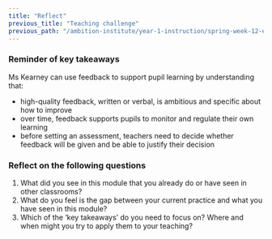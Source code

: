 ```yaml
---
title: "Reflect"
previous_title: "Teaching challenge"
previous_path: "/ambition-institute/year-1-instruction/spring-week-12-ect-teaching-challenge"
---
```





### Reminder of key takeaways
Ms Kearney can use feedback to support pupil learning by understanding that:
- high-quality feedback, written or verbal, is ambitious and specific about how to improve 
- over time, feedback supports pupils to monitor and regulate their own learning 
- before setting an assessment, teachers need to decide whether feedback will be given and be able to justify their decision




### Reflect on the following questions
1. What did you see in this module that you already do or have seen in other classrooms? 
2. What do you feel is the gap between your current practice and what you have seen in this module? 
3. Which of the ‘key takeaways’ do you need to focus on? Where and when might you try to apply them to your teaching?


